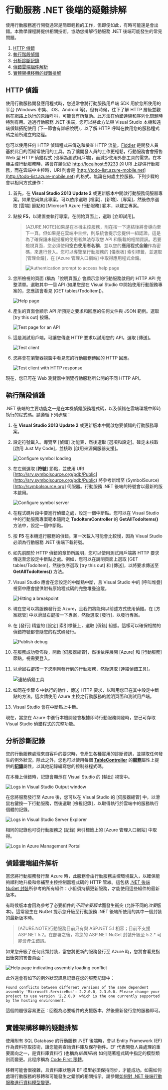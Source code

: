 <properties 
	pageTitle="行動服務 .NET 後端的疑難排解 - Azure 行動服務" 
	description="了解如何使用 .NET 後端診斷和修正行動服務的問題" 
	services="mobile-services" 
	documentationCenter="" 
	authors="wesmc7777" 
	manager="dwrede" 
	editor="mollybos"/>

<tags 
	ms.service="mobile-services" 
	ms.workload="mobile" 
	ms.tgt_pltfrm="multiple" 
	ms.devlang="multiple" 
	ms.topic="article" 
	ms.date="04/20/2015" 
	ms.author="wesmc;ricksal"/>

# 行動服務 .NET 後端的疑難排解

使用行動服務進行開發通常是簡單輕鬆的工作，但即便如此，有時可能還是會出錯。本教學課程將提供相關技術，協助您排解行動服務 .NET 後端可能發生的常見問題。

1. [HTTP 偵錯](#HttpDebugging)
2. [執行階段偵錯](#RuntimeDebugging)
3. [分析診斷記錄](#Logs)
4. [偵錯雲端組件解析](#AssemblyResolution)
5. [實體架構移轉的疑難排解](#EFMigrations)

<a name="HttpDebugging"></a>
## HTTP 偵錯

使用行動服務開發應用程式時，您通常會將行動服務用戶端 SDK 用於您所使用的平台 (Windows 市集、iOS、Android 等)。但有時候，往下了解 HTTP 層級並觀察在網路上執行的原始呼叫，可能會有所幫助。此方法在偵錯連線和序列化問題時特別有用。透過行動服務 .NET 後端，您可以將此方法與 Visual Studio 本機和遠端偵錯搭配使用 (下一節會有詳細說明)，以了解 HTTP 呼叫在教用您的服務程式碼之前所建立的路徑。

您可以使用任何 HTTP 偵錯程式來傳送和檢查 HTTP 流量。[Fiddler](http://www.telerik.com/fiddler) 是開發人員基於此目的而經常使用的工具。為了讓開發人員的工作更輕鬆，行動服務會會搭售 Web 型 HTTP 偵錯程式 (也稱為測試用戶端)，而減少使用外部工具的需求。在本機主控行動服務時，將會在類似於 [http://localhost:59233](http://localhost:59233) 的 URI 上提供行動服務，而在雲端中主控時，URI 則會是 [http://todo-list.azure-mobile.net](http://todo-list.azure-mobile.net) 的格式。無論在何處主控服務，下列步驟的會以相同方式運作：

1. 首先，在 **Visual Studio 2013 Update 2** 或更新版本中開啟行動服務伺服器專案。如果您尚無此專案，可以依序選取 [檔案]、[新增]、[專案]，然後依序選取 [雲端] 節點和 [Microsoft Azure 行動服務] 範本，以建立專案。
2. 點按 **F5**，以建置並執行專案。在開始頁面上，選取 [立即試用]。 

    >[AZURE.NOTE]如果是在本機主控服務，則在按一下連結後將會導向至下一頁。但如果是在雲端中主控，則系統會提示您提供一組認證。這是為了確保讓未經授權的使用者無法存取您 API 和裝載的相關資訊。若要檢視頁面，您必須使用**空白使用者名稱**，並以您的**應用程式金鑰**作為密碼，來進行登入。您可以導覽至行動服務的 [儀表板] 索引標籤，並選取 [管理金鑰]，在 [Azure 管理入口網站] 中取得應用程式金鑰。
    >
    > ![Authentication prompt to access help page][HelpPageAuth]

3. 您所檢視的頁面 (稱為「說明頁面」) 會顯示您的行動服務啟用的 HTTP API 完整清單。選取其中一個 API (如果您是在 Visual Studio 中開始使用行動服務專案的，您應該會看見 [GET tables/TodoItem])。

    ![Help page][HelpPage]

4. 產生的頁面會顯示 API 所預期之要求和回應的任何文件與 JSON 範例。選取 [try this out] 按鈕。

    ![Test page for an API][HelpPageApi]

5. 這是測試用戶端，可讓您傳送 HTTP 要求以試用您的 API。選取 [傳送]。

    ![Test client][TestClient]

6. 您將會在瀏覽器視窗中看見您的行動服務傳回的 HTTP 回應。

    ![Test client with HTTP response][TestClientResponse]

現在，您已可在 Web 瀏覽器中瀏覽行動服務所公開的不同 HTTP API。

<a name="RuntimeDebugging"></a>
## 執行階段偵錯

.NET 後端的主要功能之一是在本機偵錯服務程式碼，以及偵錯在雲端環境中即時執行的程式碼。請遵循下列步驟：

1. 在 **Visual Studio 2013 Update 2** 或更新版本中開啟您要偵錯的行動服務專案。
2. 設定符號載入。導覽至 [偵錯] 功能表，然後選取 [選項和設定]。確定未核取 [啟用 Just My Code]，並核取 [啟用來源伺服器支援]。

    ![Configure symbol loading][SymbolLoading]

3. 在左側選取 [**符號**] 節點，並使用 URI [http://srv.symbolsource.org/pdb/Public](http://srv.symbolsource.org/pdb/Public) 將參考新增至 (SymbolSource)[http://symbolsource.org] 伺服器。行動服務 .NET 後端的符號會以最新的版本啟用。
 
    ![Configure symbol server][SymbolServer]

4. 在程式碼片段中要進行偵錯之處，設定一個中斷點。您可以在 Visual Studio 中的行動服務專案範本隨附之 **TodoItemController** 的 **GetAllTodoItems()** 方法中，設定一個中斷點。
5. 按 **F5** 在本機進行服務的偵錯。第一次載入可能會比較慢，因為 Visual Studio 必須為行動服務 .NET 後端下載符號。
6. 如先前關於 HTTP 偵錯的章節所說明，您可以使用測試用戶端將 HTTP 要求傳送至您設定中斷點之處。例如，您可以在說明頁面上選取 [GET tables/TodoItem]，然後依序選取 [try this out] 和 [傳送]，以將要求傳送至 **GetAllTodoItems()** 方法。
7. Visual Studio 應會在您設定的中斷點中斷，且 Visual Studio 中的 [呼叫堆疊] 視窗中應會提供附有原始程式碼的完整堆疊追蹤。

    ![Hitting a breakpoint][Breakpoint]

8. 現在您可以將服務發行至 Azure，且我們將能夠以前述方式使用偵錯。在 [方案總管] 中以滑鼠右鍵按一下專案，然後選取 [發行]，以發行專案。
9. 在 [發行] 精靈的 [設定] 索引標籤上，選取 [偵錯] 組態。這樣可以確保相關的偵錯符號都會隨您的程式碼發行。

    ![Publish debug][PublishDebug]

10. 在服務成功發佈後，開啟 [伺服器總管]，然後依序展開 [Azure] 和 [行動服務] 節點。視需要登入。
11. 以滑鼠右鍵按一下您剛剛發行到的行動服務，然後選取 [連結偵錯工具]。

    ![連結偵錯工具][AttachDebugger]

12. 如同在步驟 6 中執行的動作，傳送 HTTP 要求，以叫用您已在其中設定中斷點的方法。這次請使用 Azure 主控之行動服務的說明頁面和測試用戶端。
13. Visual Studio 會在中斷點上中斷。

現在，當您在 Azure 中進行本機開發會根據即時行動服務開發時，您已可存取 Visual Studio 偵錯程式的完整功能。

<a name="Logs"></a>
## 分析診斷記錄

您的行動服務處理來自客戶的要求時，會產生各種實用的診斷資訊，並擷取任何發生的例外狀況。除此之外，您也可以使用每個 [**TableController**](http://msdn.microsoft.com/library/microsoft.windowsazure.mobile.service.apiservices.log.aspx) 的[**服務**](http://msdn.microsoft.com/library/microsoft.windowsazure.mobile.service.tables.tablecontroller.services.aspx)屬性上提供的[**記錄**](http://msdn.microsoft.com/library/microsoft.windowsazure.mobile.service.tables.tablecontroller.aspx)屬性，以其他記錄編寫您的控制器程式碼。

在本機上偵錯時，記錄會顯示在 Visual Studio 的 [輸出] 視窗中。

![Logs in Visual Studio Output window][LogsOutputWindow]

在您將服務發行至 Azure 後，您可以在 Visual Studio 的 [伺服器總管] 中，以滑鼠右鍵按一下行動服務，然後選取 [檢視記錄]，以取得執行於雲端中的服務執行個體的記錄。

![Logs in Visual Studio Server Explorer][LogsServerExplorer]

相同的記錄也可從行動服務之 [記錄] 索引標籤上的 [Azure 管理入口網站] 中取得。

![Logs in Azure Management Portal][LogsPortal]

<a name="AssemblyResolution"></a>
## 偵錯雲端組件解析

當您將行動服務發行至 Azure 時，此服務會由行動服務主控環境載入，以確保能夠順利地升級和修補至主控控制器程式碼的 HTTP 管線。這包括 [.NET 後端 NuGet 封裝](http://www.nuget.org/packages?q=%22mobile+services+.net+backend%22)所參考的所有組件：小組須持續更新服務，才能使用這些組件的最新版本。

有時候版本會因為參考了必要組件的*不同主要版本*而發生衝突 (允許不同的*次要*版本)。這常發生在 NuGet 提示您升級至行動服務 .NET 後端所使用的其中一個封裝的最新版本時。

>[AZURE.NOTE]行動服務目前只有與 ASP.NET 5.1 相容；目前不支援 ASP.NET 5.2。在部署之後，將您的 ASP.NET NuGet 封裝升級至 5.2.* 可能會產生錯誤。

如果您升級了任何此類封裝，當您將更新的服務發行至 Azure 時，您將會看見指出衝突的警告頁面：

![Help page indicating assembly loading conflict][HelpConflict]

此外還會有如下的例外狀況訊息記錄在您的服務記錄中：

    Found conflicts between different versions of the same dependent assembly 'Microsoft.ServiceBus': 2.2.0.0, 2.3.0.0. Please change your project to use version '2.2.0.0' which is the one currently supported by the hosting environment.

這個問題很容易更正：回復為必要組件的支援版本，然後重新發行您的服務即可。

<a name="EFMigrations"></a>
## 實體架構移轉的疑難排解

使用附有 SQL Database 的行動服務 .NET 後端時，會以 Entity Framework (EF) 作為資料存取技術，讓您能夠查詢資料庫及保存物件。EF 代表開發人員處理的重要面向之一，是資料庫資料行 (也稱為*結構描述*) 如何隨著程式碼中指定的模型類別而變更。此程序稱為 [Code First 移轉](http://msdn.microsoft.com/data/jj591621)。

移轉可能會很複雜，且資料庫狀態與 EF 模型必須保持同步，才能成功。如需如何處理行動服務的移轉和可能發生之錯誤的相關指示，請參閱[如何對 .NET 後端行動服務進行資料模型變更](mobile-services-dotnet-backend-how-to-use-code-first-migrations.md)。

<!-- IMAGES -->

[HelpPageAuth]: ./media/mobile-services-dotnet-backend-how-to-troubleshoot/6.png
[HelpPage]: ./media/mobile-services-dotnet-backend-how-to-troubleshoot/7.png
[HelpPageApi]: ./media/mobile-services-dotnet-backend-how-to-troubleshoot/8.png
[TestClient]: ./media/mobile-services-dotnet-backend-how-to-troubleshoot/9.png
[TestClientResponse]: ./media/mobile-services-dotnet-backend-how-to-troubleshoot/10.png
[SymbolLoading]: ./media/mobile-services-dotnet-backend-how-to-troubleshoot/1.png
[SymbolServer]: ./media/mobile-services-dotnet-backend-how-to-troubleshoot/2.png
[Breakpoint]: ./media/mobile-services-dotnet-backend-how-to-troubleshoot/3.png
[PublishDebug]: ./media/mobile-services-dotnet-backend-how-to-troubleshoot/4.png
[AttachDebugger]: ./media/mobile-services-dotnet-backend-how-to-troubleshoot/5.png
[LogsOutputWindow]: ./media/mobile-services-dotnet-backend-how-to-troubleshoot/11.png
[LogsServerExplorer]: ./media/mobile-services-dotnet-backend-how-to-troubleshoot/12.png
[LogsPortal]: ./media/mobile-services-dotnet-backend-how-to-troubleshoot/13.png
[HelpConflict]: ./media/mobile-services-dotnet-backend-how-to-troubleshoot/14.png

<!---HONumber=July15_HO2-->
